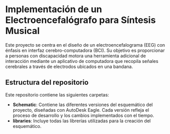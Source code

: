 # Implementación de un Electroencefalógrafo para Síntesis Musical

Este proyecto se centra en el diseño de un electroencefalograma (EEG) con énfasis en interfaz cerebro-computadora (BCI). Su objetivo es proporcionar a personas con discapacidad motora una herramienta adicional de interacción mediante un aplicativo de computadora que recopila señales cerebrales a través de electrodos ubicados en una bandana.

## Estructura del repositorio

Este repositorio contiene las siguientes carpetas:

- **Schematic**: Contiene las diferentes versiones del esquemático del proyecto, diseñadas con AutoDesk Eagle. Cada versión refleja el proceso de desarrollo y los cambios implementados con el tiempo.
- **libraries**: Incluye todas las librerías utilizadas para la creación del esquemático.

